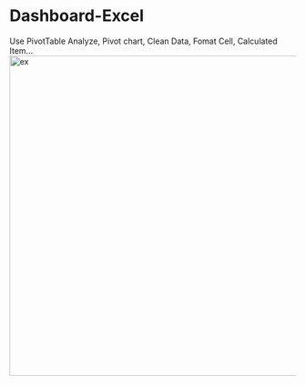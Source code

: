 # Dashboard-Excel
Use PivotTable Analyze, Pivot chart, Clean Data, Fomat Cell, Calculated  Item...
<img width="563" alt="ex" src="https://user-images.githubusercontent.com/107706635/226281324-ab5944cb-673b-4fed-bdf6-ef7ddce0a0b2.png">
